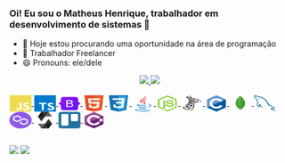 ### Oi! Eu sou o Matheus Henrique, trabalhador em desenvolvimento de sistemas 👋

- 🔭 Hoje estou procurando uma oportunidade na área de programação
- 🌱 Trabalhador Freelancer
- 😄 Pronouns: ele/dele

<div align="center">
  <a href="https://github.com/tianopo">
  <img height="180em" src="https://github-readme-stats.vercel.app/api?username=tianopo&show_icons=true&theme=dark&include_all_commits=true&count_private=true&title_color=blue"/>
  <img height="180em" src="https://github-readme-stats.vercel.app/api/top-langs/?username=tianopo&layout=compact&langs_count=7&theme=dark&title_color=blue"/>
</div>
  
<div style="display: inline_block"><br>
  <img align="center" alt="Math-Js" height="30" width="40" src="https://raw.githubusercontent.com/devicons/devicon/master/icons/javascript/javascript-plain.svg">
  <img align="center" alt="Math-Ts" height="30" width="40" src="https://raw.githubusercontent.com/devicons/devicon/master/icons/typescript/typescript-plain.svg">
  <img align="center" alt="Math-React" height="30" width="40" src="https://github.com/devicons/devicon/blob/master/icons/bootstrap/bootstrap-original.svg">
  <img align="center" alt="Math-HTML" height="30" width="40" src="https://raw.githubusercontent.com/devicons/devicon/master/icons/html5/html5-original.svg">
  <img align="center" alt="Math-CSS" height="30" width="40" src="https://raw.githubusercontent.com/devicons/devicon/master/icons/css3/css3-original.svg">
  <img align="center" alt="Math-CSS" height="30" width="40" src="https://github.com/devicons/devicon/blob/master/icons/java/java-original.svg">
  <img align="center" alt="Math-CSS" height="30" width="40" src="https://github.com/devicons/devicon/blob/master/icons/nodejs/nodejs-original.svg">
  <img align="center" alt="Math-CSS" height="30" width="40" src="https://github.com/devicons/devicon/blob/master/icons/microsoftsqlserver/microsoftsqlserver-plain.svg">
  <img align="center" alt="Math-CSS" height="30" width="40" src="https://github.com/devicons/devicon/blob/master/icons/c/c-original.svg">
  <img align="center" alt="Math-CSS" height="30" width="40" src="https://github.com/devicons/devicon/blob/master/icons/mongodb/mongodb-original.svg">
  <img align="center" alt="Math-CSS" height="30" width="40" src="https://github.com/devicons/devicon/blob/master/icons/mysql/mysql-original.svg">
  <img align="center" alt="Math-CSS" height="30" width="40" src="https://github.com/devicons/devicon/blob/master/icons/polygon/polygon-original.svg">
  <img align="center" alt="Math-CSS" height="30" width="40" src="https://github.com/devicons/devicon/blob/master/icons/solidity/solidity-original.svg">
  <img align="center" alt="Math-CSS" height="30" width="40" src="https://github.com/devicons/devicon/blob/master/icons/trello/trello-plain.svg">
  <img align="center" alt="Math-CSS" height="30" width="40" src="https://github.com/devicons/devicon/blob/master/icons/csharp/csharp-original.svg">
</div>
  
  ##
  
<div>  
  <a href = "mailto:matheuslink18@hotmail.com"><img src="https://img.shields.io/badge/-Hotmail-%23333?style=for-the-badge&logo=hotmail&logoColor=white" target="_blank"></a>
  <a href="https://www.linkedin.com/in/matheus-henrique-de-abreu-313508115/" target="_blank"><img src="https://img.shields.io/badge/-LinkedIn-%230077B5?style=for-the-badge&logo=linkedin&logoColor=white" target="_blank"></a>
 
</div>
